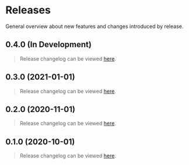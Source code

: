 # Releases

General overview about new features and changes introduced by release.

## 0.4.0 (In Development)

> Release changelog can be viewed [here](./changelogs/0-4-0.md).

## 0.3.0 (2021-01-01)

> Release changelog can be viewed [here](./changelogs/0-3-0.md).

## 0.2.0 (2020-11-01)

> Release changelog can be viewed [here](./changelogs/0-2-0.md).

## 0.1.0 (2020-10-01)

> Release changelog can be viewed [here](./changelogs/0-1-0.md).
